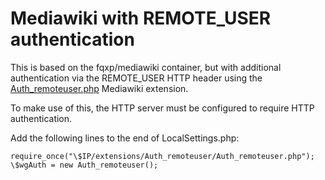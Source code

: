 # Mediawiki with REMOTE\_USER authentication

This is based on the fqxp/mediawiki container, but with additional
authentication via the REMOTE\_USER HTTP header using the
[Auth\_remoteuser.php](http://www.mediawiki.org/wiki/Extension:Auth_remoteuser)
Mediawiki extension.

To make use of this, the HTTP server must be configured to require
HTTP authentication.

Add the following lines to the end of LocalSettings.php:

    require_once("\$IP/extensions/Auth_remoteuser/Auth_remoteuser.php");
    \$wgAuth = new Auth_remoteuser();

